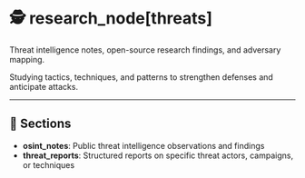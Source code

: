 # 🕵️ research_node[threats]

Threat intelligence notes, open-source research findings, and adversary mapping. 

Studying tactics, techniques, and patterns to strengthen defenses and anticipate attacks.

---

## 📂 Sections

- **osint_notes**: Public threat intelligence observations and findings
- **threat_reports**: Structured reports on specific threat actors, campaigns, or techniques

